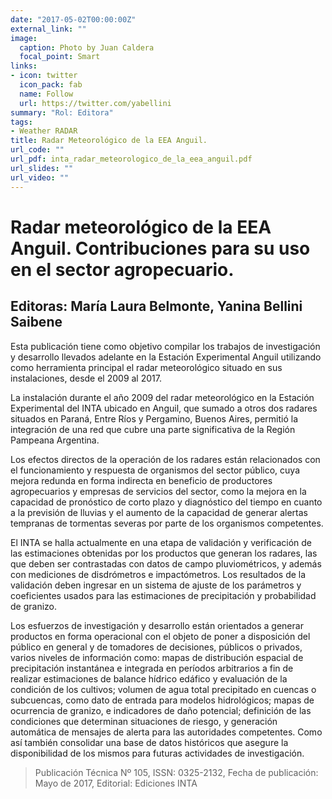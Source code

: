```yaml
---
date: "2017-05-02T00:00:00Z"
external_link: ""
image:
  caption: Photo by Juan Caldera
  focal_point: Smart
links:
- icon: twitter
  icon_pack: fab
  name: Follow
  url: https://twitter.com/yabellini
summary: "Rol: Editora"
tags:
- Weather RADAR
title: Radar Meteorológico de la EEA Anguil.
url_code: ""
url_pdf: inta_radar_meteorologico_de_la_eea_anguil.pdf
url_slides: ""
url_video: ""
---
```


#  Radar meteorológico de la EEA Anguil. Contribuciones para su uso en el sector agropecuario.

## Editoras: María Laura Belmonte, Yanina Bellini Saibene

Esta publicación tiene como objetivo compilar los trabajos de investigación y desarrollo llevados adelante en la Estación Experimental Anguil utilizando como herramienta principal el radar meteorológico situado en sus instalaciones, desde el 2009 al 2017.

La instalación durante el año 2009 del radar meteorológico en la Estación Experimental del INTA ubicado en Anguil, que sumado a otros dos radares situados en Paraná, Entre Ríos y Pergamino, Buenos Aires, permitió la integración de una red que cubre una parte significativa de la Región Pampeana Argentina.

Los efectos directos de la operación de los radares están relacionados con el funcionamiento y respuesta de organismos del sector público, cuya mejora redunda en forma indirecta en beneficio de productores agropecuarios y empresas de servicios del sector, como la mejora en la capacidad de pronóstico de corto plazo y diagnóstico del tiempo en cuanto a la previsión de lluvias y el aumento de la capacidad de generar alertas tempranas de tormentas severas por parte de los organismos competentes.

El INTA se halla actualmente en una etapa de validación y verificación de las estimaciones obtenidas por los productos que generan los radares, las que deben ser contrastadas con datos de campo pluviométricos, y además con mediciones de disdrómetros e impactómetros. Los resultados de la validación deben ingresar en un sistema de ajuste de los parámetros y coeficientes usados para las estimaciones de precipitación y probabilidad de granizo.

Los esfuerzos de investigación y desarrollo están orientados a generar productos en forma operacional con el objeto de poner a disposición del público en general y de tomadores de decisiones, públicos o privados, varios niveles de información como: mapas de distribución espacial de precipitación instantánea e integrada en períodos arbitrarios a fin de realizar estimaciones de balance hídrico edáfico y evaluación de la condición de los cultivos; volumen de agua total precipitado en cuencas o subcuencas, como dato de entrada para modelos hidrológicos; mapas de ocurrencia de granizo, e indicadores de daño potencial; definición de las condiciones que determinan situaciones de riesgo, y generación automática de mensajes de alerta para las autoridades competentes. Como así también consolidar una base de datos históricos que asegure la disponibilidad de los mismos para futuras actividades de investigación.

> Publicación Técnica Nº 105, ISSN: 0325-2132, Fecha de publicación: Mayo de 2017, Editorial: Ediciones INTA
